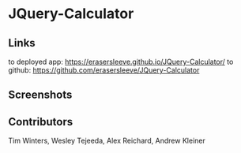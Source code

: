 # JQuery-Calculator

## Links
to deployed app: https://erasersleeve.github.io/JQuery-Calculator/
to github: https://github.com/erasersleeve/JQuery-Calculator

## Screenshots

## Contributors
Tim Winters, Wesley Tejeeda, Alex Reichard, Andrew Kleiner